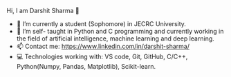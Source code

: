 Hi, I am Darshit Sharma 👋

- 🔭 I’m currently a student (Sophomore) in JECRC University.
- 🌱 I’m self- taught in Python and C programming and currently working in the field of artificial intelligence, machine learning and deep learning.
- 📫 Contact me: https://www.linkedin.com/in/darshit-sharma/ 
- 💻 Technologies working with: VS code, Git, GitHub, C/C++, Python(Numpy, Pandas, Matplotlib), Scikit-learn.
